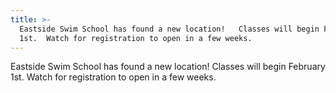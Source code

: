 ```yaml
---
title: >-
  Eastside Swim School has found a new location!   Classes will begin February
  1st.  Watch for registration to open in a few weeks.
---
```

Eastside Swim School has found a new location! Classes will begin February 1st. Watch for registration to open in a few weeks.

